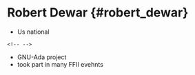 # Robert Dewar {#robert_dewar}

-   Us national

```{=html}
<!-- -->
```
-   GNU-Ada project
-   took part in many FFII evehnts
